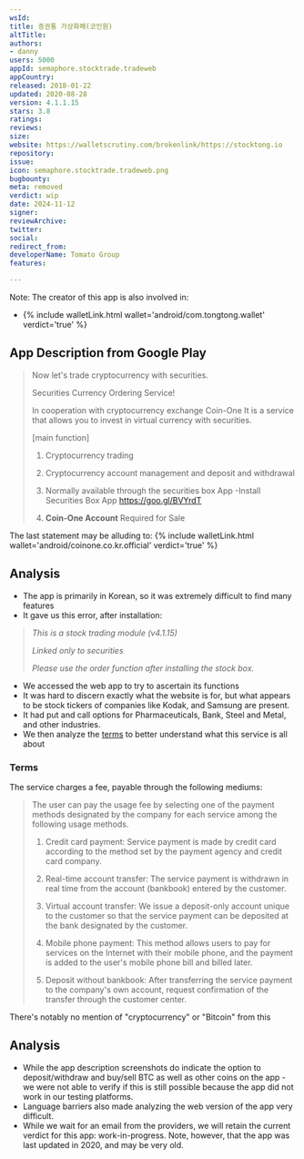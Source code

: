 ```yaml
---
wsId: 
title: 증권통 가상화폐(코인원)
altTitle: 
authors:
- danny
users: 5000
appId: semaphore.stocktrade.tradeweb
appCountry: 
released: 2018-01-22
updated: 2020-08-28
version: 4.1.1.15
stars: 3.8
ratings: 
reviews: 
size: 
website: https://walletscrutiny.com/brokenlink/https://stocktong.io
repository: 
issue: 
icon: semaphore.stocktrade.tradeweb.png
bugbounty: 
meta: removed
verdict: wip
date: 2024-11-12
signer: 
reviewArchive: 
twitter: 
social: 
redirect_from: 
developerName: Tomato Group
features: 

---
```


Note: The creator of this app is also involved in:

- {% include walletLink.html wallet='android/com.tongtong.wallet' verdict='true' %}

## App Description from Google Play 

> Now let's trade cryptocurrency with securities.
>
> Securities Currency Ordering Service!
>
> In cooperation with cryptocurrency exchange Coin-One
It is a service that allows you to invest in virtual currency with securities.
>
> [main function]
> 1. Cryptocurrency trading
> 2. Cryptocurrency account management and deposit and withdrawal
>
> 1. Normally available through the securities box App
> -Install Securities Box App https://goo.gl/BVYrdT
> 2. **Coin-One Account** Required for Sale

The last statement may be alluding to: {% include walletLink.html wallet='android/coinone.co.kr.official' verdict='true' %}

## Analysis 

- The app is primarily in Korean, so it was extremely difficult to find many features 
- It gave us this error, after installation: 
> *This is a stock trading module (v4.1.15)*
>
> *Linked only to securities*
>
> *Please use the order function after installing the stock box.*

- We accessed the web app to try to ascertain its functions
- It was hard to discern exactly what the website is for, but what appears to be stock tickers of companies like Kodak, and Samsung are present. 
- It had put and call options for Pharmaceuticals, Bank, Steel and Metal, and other industries.
- We then analyze the [terms](https://stocktong.co.kr/Web/Policy/PrivatePolicy.aspx?p=1) to better understand what this service is all about

### Terms 

The service charges a fee, payable through the following mediums:

> The user can pay the usage fee by selecting one of the payment methods designated by the company for each service among the following usage methods.
>
> 1) Credit card payment: Service payment is made by credit card according to the method set by the payment agency and credit card company.
>
> 2) Real-time account transfer: The service payment is withdrawn in real time from the account (bankbook) entered by the customer.
>
> 3) Virtual account transfer: We issue a deposit-only account unique to the customer so that the service payment can be deposited at the bank designated by the customer.
>
> 4) Mobile phone payment: This method allows users to pay for services on the Internet with their mobile phone, and the payment is added to the user's mobile phone bill and billed later.
>
> 5) Deposit without bankbook: After transferring the service payment to the company's own account, request confirmation of the transfer through the customer center.

There's notably no mention of "cryptocurrency" or "Bitcoin" from this

## Analysis 

- While the app description screenshots do indicate the option to deposit/withdraw and buy/sell BTC as well as other coins on the app - we were not able to verify if this is still possible because the app did not work in our testing platforms. 
- Language barriers also made analyzing the web version of the app very difficult. 
- While we wait for an email from the providers, we will retain the current verdict for this app: work-in-progress. Note, however, that the app was last updated in 2020, and may be very old. 